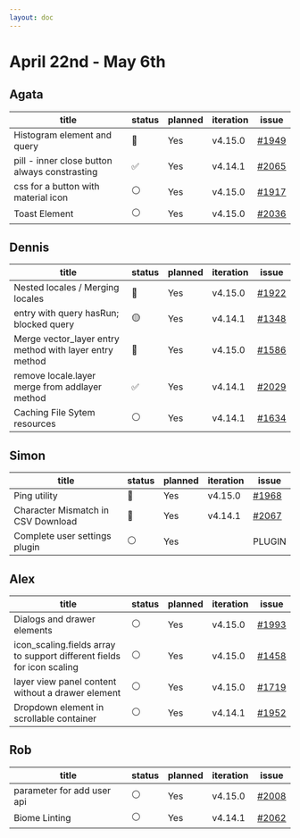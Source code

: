 ```yaml
---
layout: doc
---
```


# April 22nd - May 6th

## Agata

| title                                         | status | planned | iteration | issue                                                |
| --------------------------------------------- | ------ | ------- | --------- | ---------------------------------------------------- |
| Histogram element and query                   | 👀     | Yes     | v4.15.0   | [#1949](https://github.com/GEOLYTIX/xyz/issues/1949) |
| pill - inner close button always constrasting | ✅     | Yes     | v4.14.1   | [#2065](https://github.com/GEOLYTIX/xyz/pull/2065)   |
| css for a button with material icon           | ⚪️     | Yes     | v4.15.0   | [#1917](https://github.com/GEOLYTIX/xyz/issues/1917) |
| Toast Element                                 | ⚪️     | Yes     | v4.15.0   | [#2036](https://github.com/GEOLYTIX/xyz/issues/2036) |

## Dennis

| title                                                   | status | planned | iteration | issue                                                |
| ------------------------------------------------------- | ------ | ------- | --------- | ---------------------------------------------------- |
| Nested locales / Merging locales                        | 👀     | Yes     | v4.15.0   | [#1922](https://github.com/GEOLYTIX/xyz/issues/1922) |
| entry with query hasRun; blocked query                  | 🟡     | Yes     | v4.14.1   | [#1348](https://github.com/GEOLYTIX/xyz/issues/1348) |
| Merge vector_layer entry method with layer entry method | 👀     | Yes     | v4.15.0   | [#1586](https://github.com/GEOLYTIX/xyz/issues/1586) |
| remove locale.layer merge from addlayer method          | ✅     | Yes     | v4.14.1   | [#2029](https://github.com/GEOLYTIX/xyz/issues/2061) |
| Caching File Sytem resources                            | ⚪️     | Yes     | v4.14.1   | [#1634](https://github.com/GEOLYTIX/xyz/issues/1634) |

## Simon

| title                              | status | planned | iteration | issue                                                |
| ---------------------------------- | ------ | ------- | --------- | ---------------------------------------------------- |
| Ping utility                       | 👀     | Yes     | v4.15.0   | [#1968](https://github.com/GEOLYTIX/xyz/issues/1968) |
| Character Mismatch in CSV Download | 👀     | Yes     | v4.14.1   | [#2067](https://github.com/GEOLYTIX/xyz/pull/2067)   |
| Complete user settings plugin      | ⚪️     | Yes     |           | PLUGIN                                               |

## Alex

| title                                                                  | status | planned | iteration | issue                                                |
| ---------------------------------------------------------------------- | ------ | ------- | --------- | ---------------------------------------------------- |
| Dialogs and drawer elements                                            | ⚪️     | Yes     | v4.15.0   | [#1993](https://github.com/GEOLYTIX/xyz/issues/1993) |
| icon_scaling.fields array to support different fields for icon scaling | ⚪️     | Yes     | v4.15.0   | [#1458](https://github.com/GEOLYTIX/xyz/issues/1458) |
| layer view panel content without a drawer element                      | ⚪️     | Yes     | v4.15.0   | [#1719](https://github.com/GEOLYTIX/xyz/issues/1719) |
| Dropdown element in scrollable container                               | ⚪️     | Yes     | v4.14.1   | [#1952](https://github.com/GEOLYTIX/xyz/issues/1952) |

## Rob

| title                      | status | planned | iteration | issue                                                |
| -------------------------- | ------ | ------- | --------- | ---------------------------------------------------- |
| parameter for add user api | ⚪️     | Yes     | v4.15.0   | [#2008](https://github.com/GEOLYTIX/xyz/issues/2008) |
| Biome Linting              | ⚪️     | Yes     | v4.14.1   | [#2062](https://github.com/GEOLYTIX/xyz/issues/2062) |
